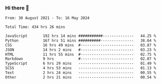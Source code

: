 ### Hi there 👋

<!--
**dominoto/dominoto** is a ✨ _special_ ✨ repository because its `README.md` (this file) appears on your GitHub profile.

Here are some ideas to get you started:

- 🔭 I’m currently working on ...
- 🌱 I’m currently learning ...
- 👯 I’m looking to collaborate on ...
- 🤔 I’m looking for help with ...
- 💬 Ask me about ...
- 📫 How to reach me: ...
- 😄 Pronouns: ...
- ⚡ Fun fact: ...
-->
<!--START_SECTION:waka-->

```txt
From: 30 August 2021 - To: 16 May 2024

Total Time: 434 hrs 26 mins

JavaScript       192 hrs 14 mins ###########--------------   44.25 %
Python           167 hrs 51 mins ##########---------------   38.64 %
CSS              16 hrs 49 mins  #------------------------   03.87 %
JSON             14 hrs 2 mins   #------------------------   03.23 %
HTML             11 hrs 55 mins  #------------------------   02.75 %
Markdown         9 hrs           #------------------------   02.07 %
TypeScript       6 hrs 29 mins   -------------------------   01.49 %
SCSS             4 hrs 53 mins   -------------------------   01.13 %
Text             2 hrs 24 mins   -------------------------   00.55 %
Other            2 hrs 21 mins   -------------------------   00.54 %
```

<!--END_SECTION:waka-->
